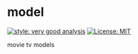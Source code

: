 # model

[![style: very good analysis][very_good_analysis_badge]][very_good_analysis_link]
[![License: MIT][license_badge]][license_link]

movie tv models

[license_badge]: https://img.shields.io/badge/license-MIT-blue.svg
[license_link]: https://opensource.org/licenses/MIT
[very_good_analysis_badge]: https://img.shields.io/badge/style-very_good_analysis-B22C89.svg
[very_good_analysis_link]: https://pub.dev/packages/very_good_analysis
